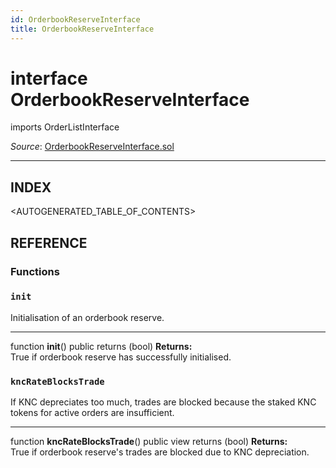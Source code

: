 ```yaml
---
id: OrderbookReserveInterface
title: OrderbookReserveInterface
---
```

# interface OrderbookReserveInterface
imports OrderListInterface

*Source*: [OrderbookReserveInterface.sol](https://github.com/KyberNetwork/smart-contracts/blob/auditv3/contracts/permissionless/OrderbookReserveInterface.sol)
___

## INDEX

<AUTOGENERATED_TABLE_OF_CONTENTS>

## REFERENCE

### Functions

### `init`
Initialisation of an orderbook reserve.
___
function __init__() public returns (bool)
**Returns:**\
True if orderbook reserve has successfully initialised.
<br />

### `kncRateBlocksTrade`
If KNC depreciates too much, trades are blocked because the staked KNC tokens for active orders are insufficient.
___
function __kncRateBlocksTrade__() public view returns (bool)
**Returns:**\
True if orderbook reserve's trades are blocked due to KNC depreciation.
<br />


